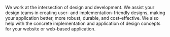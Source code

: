 We work at the intersection of design and development. We assist your design teams in creating user- and implementation-friendly designs, making your application better, more robust, durable, and cost-effective. We also help with the concrete implementation and application of design concepts for your website or web-based application.

